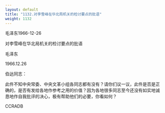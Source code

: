 ```yaml
---
layout: default
title: "1132.对李雪峰在华北局机关的检讨要点的批语"
weight: 1132
---
```


毛泽东1966-12-26

对李雪峰在华北局机关的检讨要点的批语

毛泽东

1966.12.26

伯达同志：

此件不知中央常委、中央文革小组各同志都有没有？请你们议一议，此件是否是正确的，是否有发给各地作参考之用的价值？因为各地很多同志至今还没有如实地诚恳地作自我批评的决心，极有帮助他们的必要，你看如何？

CCRADB

